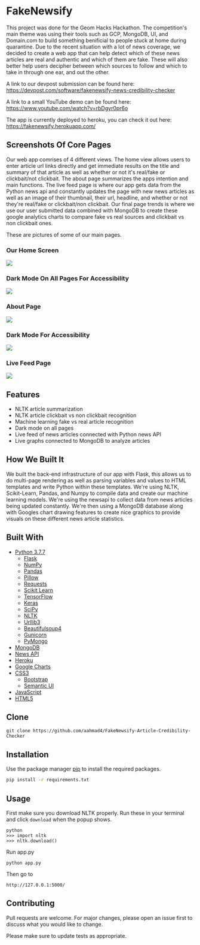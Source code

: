 # FakeNewsify

This project was done for the Geom Hacks Hackathon. The competition's main theme was using their tools such as GCP, MongoDB, UI, and Domain.com to build something benificial to people stuck at home during quarantine. Due to the recent situation with a lot of news coverage, we decided to create a web app that can help detect which of these news articles are real and authentic and which of them are fake. These will also better help users decipher between which sources to follow and which to take in through one ear, and out the other.  

A link to our devpost submission can be found here: https://devpost.com/software/fakenewsify-news-credibility-checker

A link to a small YouTube demo can be found here: https://www.youtube.com/watch?v=rbDgyr0pr6o

The app is currently deployed to heroku, you can check it out here: https://fakenewsify.herokuapp.com/

## Screenshots Of Core Pages 

Our web app comrises of 4 different views. The home view allows users to enter article url links directly and get immediate results on the title and summary of that article as well as whether or not it's real/fake or clickbait/not clickbait. The about page summarizes the apps intention and main functions. The live feed page is where our app gets data from the Python news api and constantly updates the page with new news articles as well as an image of their thumbnail, their url, headline, and whether or not they're real/fake or clickbait/non clickbait. Our final page trends is where we use our user submitted data combined with MongoDB to create these google analytics charts to compare fake vs real sources and clickbait vs non clickbait ones. 

These are pictures of some of our main pages.

### Our Home Screen 

![](img1.PNG)

### Dark Mode On All Pages For Accessibility

![](img2.PNG)

### About Page

![](img4.PNG)

### Dark Mode For Accessibility

![](img5.PNG)

### Live Feed Page

![](img3.PNG)

## Features

* NLTK article summarization
* NLTK article clickbait vs non clickbait recognition
* Machine learning fake vs real article recognition
* Dark mode on all pages
* Live feed of news articles connected with Python news API
* Live graphs connected to MongoDB to analyze articles

## How We Built It

We built the back-end infrastructure of our app with Flask, this allows us to do multi-page rendering as well as parsing variables and values to HTML templates and write Python within these templates. We're using NLTK, Scikit-Learn, Pandas, and Numpy to compile data and create our machine learning models. We're using the newsapi to collect data from news articles being updated constantly. We're then using a MongoDB database along with Googles chart drawing features to create nice graphics to provide visuals on these different news article statistics.

## Built With

* [Python 3.7.7](https://www.python.org/)
   * [Flask](https://flask.palletsprojects.com/)
   * [NumPy](https://numpy.org/)
   * [Pandas](https://pandas.pydata.org/)
   * [Pillow](https://pillow.readthedocs.io/)
   * [Requests](https://requests.readthedocs.io/en/master/)
   * [Scikit Learn](https://scikit-learn.org/)
   * [TensorFlow](https://www.tensorflow.org/)
   * [Keras](https://keras.io/)   
   * [SciPy](https://www.scipy.org/)
   * [NLTK](https://www.nltk.org/)
   * [Urllib3](https://urllib3.readthedocs.io/en/latest/)
   * [Beautifulsoup4](https://pypi.org/project/beautifulsoup4/)
   * [Gunicorn](https://gunicorn.org/)
   * [PyMongo](https://api.mongodb.com/python/current/)
* [MongoDB](https://www.mongodb.com/)
* [News API](https://newsapi.org/docs/client-libraries/python)
* [Heroku](https://www.heroku.com/)
* [Google Charts](https://developers.google.com/chart)
* [CSS3](https://developer.mozilla.org/en-US/docs/Archive/CSS3#:~:text=CSS3%20is%20the%20latest%20evolution,flexible%20box%20or%20grid%20layouts.)
   * [Bootstrap](https://getbootstrap.com/)
   * [Semantic UI](https://semantic-ui.com/)
* [JavaScript](https://www.javascript.com/)
* [HTML5](https://developer.mozilla.org/en-US/docs/Web/Guide/HTML/HTML5)

## Clone

```
git clone https://github.com/aahmad4/FakeNewsify-Article-Credibility-Checker
```

## Installation

Use the package manager [pip](https://pip.pypa.io/en/stable/) to install the required packages.

```bash
pip install -r requirements.txt
```

## Usage

First make sure you download NLTK properly. Run these in your terminal and click `download` when the popup shows. 
```
python
>>> import nltk
>>> nltk.download()
```
Run app.py
```
python app.py
```
Then go to 
```
http://127.0.0.1:5000/
```

## Contributing

Pull requests are welcome. For major changes, please open an issue first to discuss what you would like to change.

Please make sure to update tests as appropriate.
